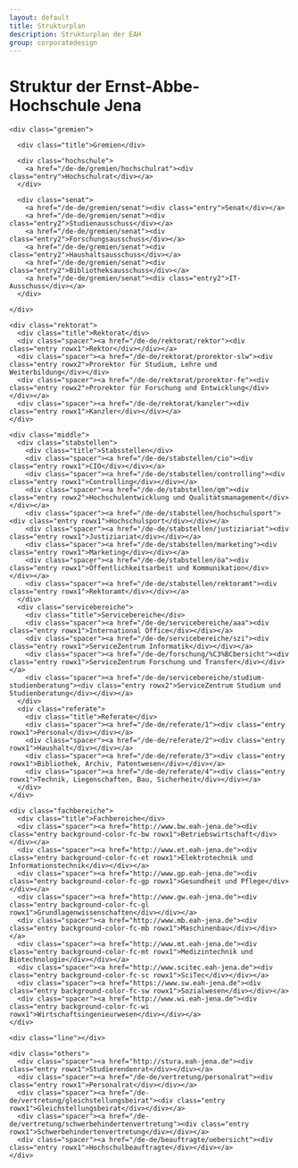 ```yaml
---
layout: default
title: Strukturplan
description: Strukturplan der EAH
group: corporatedesign
---
```


<h1>Struktur der Ernst-Abbe-Hochschule Jena</h1>
<div id="structure-wrapper" class="structure-default">
  <div class="container">

    <div class="gremien">

      <div class="title">Gremien</div>

      <div class="hochschule">
        <a href="/de-de/gremien/hochschulrat"><div class="entry">Hochschulrat</div></a>
      </div>

      <div class="senat">
        <a href="/de-de/gremien/senat"><div class="entry">Senat</div></a>
        <a href="/de-de/gremien/senat"><div class="entry2">Studienausschuss</div></a>
        <a href="/de-de/gremien/senat"><div class="entry2">Forschungsausschuss</div></a>
        <a href="/de-de/gremien/senat"><div class="entry2">Haushaltsausschuss</div></a>
        <a href="/de-de/gremien/senat"><div class="entry2">Bibliotheksausschuss</div></a>
        <a href="/de-de/gremien/senat"><div class="entry2">IT-Ausschuss</div></a>
      </div>

    </div>

    <div class="rektorat">
      <div class="title">Rektorat</div>
      <div class="spacer"><a href="/de-de/rektorat/rektor"><div class="entry rowx1">Rektor</div></div></a>
      <div class="spacer"><a href="/de-de/rektorat/prorektor-slw"><div class="entry rowx2">Prorektor für Studium, Lehre und Weiterbildung</div></div>
      <div class="spacer"><a href="/de-de/rektorat/prorektor-fe"><div class="entry rowx2">Prorektor für Forschung und Entwicklung</div></div></a>
      <div class="spacer"><a href="/de-de/rektorat/kanzler"><div class="entry rowx1">Kanzler</div></div></a>
    </div>

    <div class="middle">
      <div class="stabstellen">
        <div class="title">Stabsstellen</div>
        <div class="spacer"><a href="/de-de/stabstellen/cio"><div class="entry rowx1">CIO</div></div></a>
        <div class="spacer"><a href="/de-de/stabstellen/controlling"><div class="entry rowx1">Controlling</div></div></a>
        <div class="spacer"><a href="/de-de/stabstellen/qm"><div class="entry rowx2">Hochschulentwicklung und Qualitätsmanagement</div></div></a>
        <div class="spacer"><a href="/de-de/stabstellen/hochschulsport"><div class="entry rowx1">Hochschulsport</div></div></a>
        <div class="spacer"><a href="/de-de/stabstellen/justiziariat"><div class="entry rowx1">Justiziariat</div></div></a>
        <div class="spacer"><a href="/de-de/stabstellen/marketing"><div class="entry rowx1">Marketing</div></div></a>
        <div class="spacer"><a href="/de-de/stabstellen/öa"><div class="entry rowx1">Öffentlichkeitsarbeit und Kommunikation</div></div></a>
        <div class="spacer"><a href="/de-de/stabstellen/rektoramt"><div class="entry rowx1">Rektoramt</div></div></a>
      </div>
      <div class="servicebereiche">
        <div class="title">Servicebereiche</div>
        <div class="spacer"><a href="/de-de/servicebereiche/aaa"><div class="entry rowx1">International Office</div></div></a>
        <div class="spacer"><a href="/de-de/servicebereiche/szi"><div class="entry rowx1">ServiceZentrum Informatik</div></div></a>
        <div class="spacer"><a href="/de-de/forschung/%C3%BCbersicht"><div class="entry rowx1">ServiceZentrum Forschung und Transfer</div></div></a>
        <div class="spacer"><a href="/de-de/servicebereiche/studium-studienberatung"><div class="entry rowx2">ServiceZentrum Studium und Studienberatung</div></div></a>
      </div>
      <div class="referate">
        <div class="title">Referate</div>
        <div class="spacer"><a href="/de-de/referate/1"><div class="entry rowx1">Personal</div></div></a>
        <div class="spacer"><a href="/de-de/referate/2"><div class="entry rowx1">Haushalt</div></div></a>
        <div class="spacer"><a href="/de-de/referate/3"><div class="entry rowx1">Bibliothek, Archiv, Patentwesen</div></div></a>
        <div class="spacer"><a href="/de-de/referate/4"><div class="entry rowx1">Technik, Liegenschaften, Bau, Sicherheit</div></div></a>
      </div>
    </div>

    <div class="fachbereiche">
      <div class="title">Fachbereiche</div>
      <div class="spacer"><a href="http://www.bw.eah-jena.de"><div class="entry background-color-fc-bw rowx1">Betriebswirtschaft</div></div></a>
      <div class="spacer"><a href="http://www.et.eah-jena.de"><div class="entry background-color-fc-et rowx1">Elektrotechnik und Informationstechnik</div></div></a>
      <div class="spacer"><a href="http://www.gp.eah-jena.de"><div class="entry background-color-fc-gp rowx1">Gesundheit und Pflege</div></div></a>
      <div class="spacer"><a href="http://www.gw.eah-jena.de"><div class="entry background-color-fc-gl rowx1">Grundlagenwissenschaften</div></div></a>
      <div class="spacer"><a href="http://www.mb.eah-jena.de"><div class="entry background-color-fc-mb rowx1">Maschinenbau</div></div></a>
      <div class="spacer"><a href="http://www.mt.eah-jena.de"><div class="entry background-color-fc-mt rowx1">Medizintechnik und Biotechnologie</div></div></a>
      <div class="spacer"><a href="http://www.scitec.eah-jena.de"><div class="entry background-color-fc-sc rowx1">SciTec</div></div></a>
      <div class="spacer"><a href="https://www.sw.eah-jena.de"><div class="entry background-color-fc-sw rowx1">Sozialwesen</div></div></a>
      <div class="spacer"><a href="http://www.wi.eah-jena.de"><div class="entry background-color-fc-wi rowx1">Wirtschaftsingenieurwesen</div></div></a>
    </div>

    <div class="line"></div>

    <div class="others">
      <div class="spacer"><a href="http://stura.eah-jena.de"><div class="entry rowx1">Studierendenrat</div></div></a>
      <div class="spacer"><a href="/de-de/vertretung/personalrat"><div class="entry rowx1">Personalrat</div></div></a>
      <div class="spacer"><a href="/de-de/vertretung/gleichstellungsbeirat"><div class="entry rowx1">Gleichstellungsbeirat</div></div></a>
      <div class="spacer"><a href="/de-de/vertretung/schwerbehindertenvertretung"><div class="entry rowx1">Schwerbehindertenvertretung</div></div></a>
      <div class="spacer"><a href="/de-de/beauftragte/uebersicht"><div class="entry rowx1">Hochschulbeauftragte</div></div></a>
    </div>

  </div>
</div>
